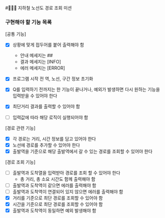 #👨🏻‍💻 지하철 노선도 경로 조회 미션

### 구현해야 할 기능 목록
[공통 기능]
- [x] 상황에 맞게 접두어를 붙어 출력해야 함
    - 안내 메세지는 ##
    - 결과 메세지는 [INFO]
    - 에러 메세지는 [ERROR]
    
- [x] 프로그램 시작 전 역, 노선, 구간 정보 초기화
- [x] Q를 입력하기 전까지는 한 기능이 끝나거나, 예외가 발생하면 다시 원하는 기능을 입력받을 수 있어야 한다
- [x] 최단거리 결과를 출력할 수 있어야 함
- [ ] 입력값에 따라 해당 로직이 실행되어야 함

[경로 관련 기능]
- [x] 각 경로는 거리, 시간 정보를 담고 있어야 한다
- [x] 노선에 경로를 추가할 수 있어야 한다
- [x] 출발역을 기준으로 해당 출발역에서 갈 수 있는 경로를 조회할 수 있어야 한다

[경로 조회 기능]
- [ ] 출발역과 도착열을 입력받아 경로를 조회 할 수 있어야 한다
    - 총 거리, 총 소요 시간도 함께 출력해야 함
- [ ] 출발역과 도착역이 같으면 에러를 출력해야 함
- [ ] 출발역과 도착역이 연결되어 있지 않으면 에러를 출력해야 함
- [x] 거리를 기준으로 최단 경로를 조회할 수 있어야 함
- [x] 시간을 기준으로 최단 경로를 조회할 수 있어야 함
- [x] 출발역과 도착역이 동일하면 예외 발생해야 함
